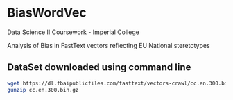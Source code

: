 # BiasWordVec
Data Science II Coursework - Imperial College

Analysis of Bias in FastText vectors reflecting EU National steretotypes

## DataSet downloaded using command line
````bash
wget https://dl.fbaipublicfiles.com/fasttext/vectors-crawl/cc.en.300.bin.gz
gunzip cc.en.300.bin.gz
````

